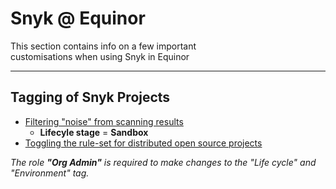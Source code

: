 <!-- .slide: data-background-image="./content/images/appsec-icon.svg" data-background-size="7%" data-background-position="right 2% top 2%"-->

# Snyk @ Equinor

This section contains info on a few important</br> customisations when using Snyk in Equinor <!-- .element: style="font-size:0.8em"-->

---

## Tagging of Snyk Projects

* [Filtering "noise" from scanning results](https://equinor.github.io/appsec/snyk/guidelines/3-snyk_tagging_projects/)
  * **Lifecyle stage** = **Sandbox**
* [Toggling the rule-set for distributed open source projects](https://equinor.github.io/appsec/snyk/guidelines/3-snyk_tagging_projects/)

_The role __"Org Admin"__ is required to make changes to the "Life cycle" and "Environment" tag._
